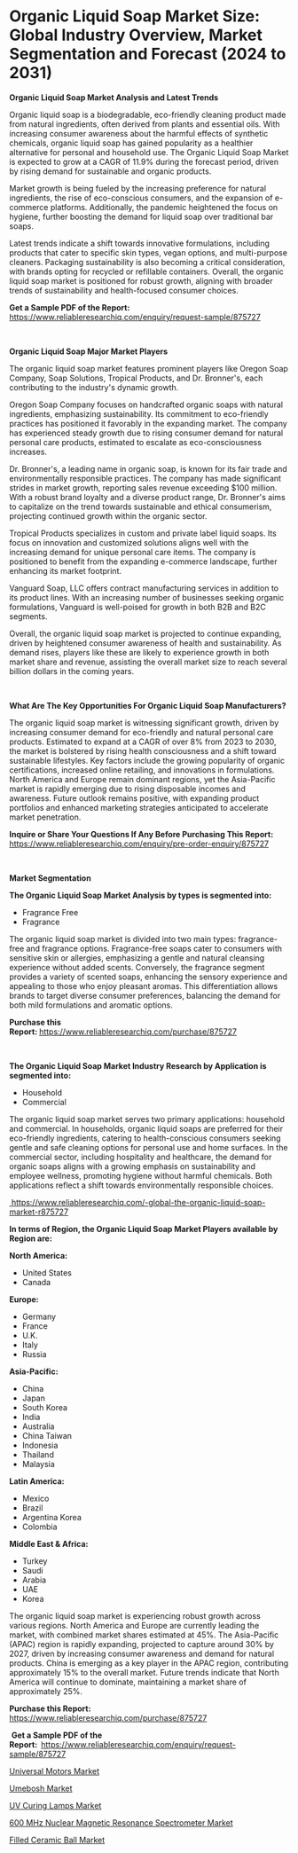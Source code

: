 <p><h1>Organic Liquid Soap Market Size: Global Industry Overview, Market Segmentation and Forecast (2024 to 2031)</h1></p><p><strong>Organic Liquid Soap Market Analysis and Latest Trends</strong></p>
<p><p>Organic liquid soap is a biodegradable, eco-friendly cleaning product made from natural ingredients, often derived from plants and essential oils. With increasing consumer awareness about the harmful effects of synthetic chemicals, organic liquid soap has gained popularity as a healthier alternative for personal and household use. The Organic Liquid Soap Market is expected to grow at a CAGR of 11.9% during the forecast period, driven by rising demand for sustainable and organic products. </p><p>Market growth is being fueled by the increasing preference for natural ingredients, the rise of eco-conscious consumers, and the expansion of e-commerce platforms. Additionally, the pandemic heightened the focus on hygiene, further boosting the demand for liquid soap over traditional bar soaps. </p><p>Latest trends indicate a shift towards innovative formulations, including products that cater to specific skin types, vegan options, and multi-purpose cleaners. Packaging sustainability is also becoming a critical consideration, with brands opting for recycled or refillable containers. Overall, the organic liquid soap market is positioned for robust growth, aligning with broader trends of sustainability and health-focused consumer choices.</p></p>
<p><strong>Get a Sample PDF of the Report:&nbsp;</strong> <a href="https://www.reliableresearchiq.com/enquiry/request-sample/875727">https://www.reliableresearchiq.com/enquiry/request-sample/875727</a></p>
<p>&nbsp;</p>
<p><strong>Organic Liquid Soap Major Market Players</strong></p>
<p><p>The organic liquid soap market features prominent players like Oregon Soap Company, Soap Solutions, Tropical Products, and Dr. Bronner's, each contributing to the industry's dynamic growth. </p><p>Oregon Soap Company focuses on handcrafted organic soaps with natural ingredients, emphasizing sustainability. Its commitment to eco-friendly practices has positioned it favorably in the expanding market. The company has experienced steady growth due to rising consumer demand for natural personal care products, estimated to escalate as eco-consciousness increases.</p><p>Dr. Bronner's, a leading name in organic soap, is known for its fair trade and environmentally responsible practices. The company has made significant strides in market growth, reporting sales revenue exceeding $100 million. With a robust brand loyalty and a diverse product range, Dr. Bronner's aims to capitalize on the trend towards sustainable and ethical consumerism, projecting continued growth within the organic sector.</p><p>Tropical Products specializes in custom and private label liquid soaps. Its focus on innovation and customized solutions aligns well with the increasing demand for unique personal care items. The company is positioned to benefit from the expanding e-commerce landscape, further enhancing its market footprint.</p><p>Vanguard Soap, LLC offers contract manufacturing services in addition to its product lines. With an increasing number of businesses seeking organic formulations, Vanguard is well-poised for growth in both B2B and B2C segments.</p><p>Overall, the organic liquid soap market is projected to continue expanding, driven by heightened consumer awareness of health and sustainability. As demand rises, players like these are likely to experience growth in both market share and revenue, assisting the overall market size to reach several billion dollars in the coming years.</p></p>
<p>&nbsp;</p>
<p><strong>What Are The Key Opportunities For Organic Liquid Soap Manufacturers?</strong></p>
<p><p>The organic liquid soap market is witnessing significant growth, driven by increasing consumer demand for eco-friendly and natural personal care products. Estimated to expand at a CAGR of over 8% from 2023 to 2030, the market is bolstered by rising health consciousness and a shift toward sustainable lifestyles. Key factors include the growing popularity of organic certifications, increased online retailing, and innovations in formulations. North America and Europe remain dominant regions, yet the Asia-Pacific market is rapidly emerging due to rising disposable incomes and awareness. Future outlook remains positive, with expanding product portfolios and enhanced marketing strategies anticipated to accelerate market penetration.</p></p>
<p><strong>Inquire or Share Your Questions If Any Before Purchasing This Report:</strong> <a href="https://www.reliableresearchiq.com/enquiry/pre-order-enquiry/875727">https://www.reliableresearchiq.com/enquiry/pre-order-enquiry/875727</a></p>
<p>&nbsp;</p>
<p><strong>Market Segmentation</strong></p>
<p><strong>The Organic Liquid Soap Market Analysis by types is segmented into:</strong></p>
<p><ul><li>Fragrance Free</li><li>Fragrance</li></ul></p>
<p><p>The organic liquid soap market is divided into two main types: fragrance-free and fragrance options. Fragrance-free soaps cater to consumers with sensitive skin or allergies, emphasizing a gentle and natural cleansing experience without added scents. Conversely, the fragrance segment provides a variety of scented soaps, enhancing the sensory experience and appealing to those who enjoy pleasant aromas. This differentiation allows brands to target diverse consumer preferences, balancing the demand for both mild formulations and aromatic options.</p></p>
<p><strong>Purchase this Report:&nbsp;</strong><a href="https://www.reliableresearchiq.com/purchase/875727">https://www.reliableresearchiq.com/purchase/875727</a></p>
<p>&nbsp;</p>
<p><strong>The Organic Liquid Soap Market Industry Research by Application is segmented into:</strong></p>
<p><ul><li>Household</li><li>Commercial</li></ul></p>
<p><p>The organic liquid soap market serves two primary applications: household and commercial. In households, organic liquid soaps are preferred for their eco-friendly ingredients, catering to health-conscious consumers seeking gentle and safe cleaning options for personal use and home surfaces. In the commercial sector, including hospitality and healthcare, the demand for organic soaps aligns with a growing emphasis on sustainability and employee wellness, promoting hygiene without harmful chemicals. Both applications reflect a shift towards environmentally responsible choices.</p></p>
<p><a href="https://www.reliableresearchiq.com/-global-the-organic-liquid-soap-market-r875727">&nbsp;https://www.reliableresearchiq.com/-global-the-organic-liquid-soap-market-r875727</a></p>
<p><strong>In terms of Region, the Organic Liquid Soap Market Players available by Region are:</strong></p>
<p>
    <p> <strong> North America: </strong>
        <ul>
            <li>United States</li>
            <li>Canada</li>
        </ul>
        </p> 
    <p> <strong> Europe: </strong>
        <ul>
            <li>Germany</li>
            <li>France</li>
            <li>U.K.</li>
            <li>Italy</li>
            <li>Russia</li>
        </ul>
        </p> 
    <p> <strong> Asia-Pacific: </strong>
        <ul>
            <li>China</li>
            <li>Japan</li>
            <li>South Korea</li>
            <li>India</li>
            <li>Australia</li>
            <li>China Taiwan</li>
            <li>Indonesia</li>
            <li>Thailand</li>
            <li>Malaysia</li>
        </ul>
        </p> 
    <p> <strong> Latin America: </strong>
        <ul>
            <li>Mexico</li>
            <li>Brazil</li>
            <li>Argentina Korea</li>
            <li>Colombia</li>
        </ul>
        </p> 
    <p> <strong> Middle East & Africa: </strong>
        <ul>
            <li>Turkey</li>
            <li>Saudi</li>
            <li>Arabia</li>
            <li>UAE</li>
            <li>Korea</li>
        </ul>
    </p>
    </p>
<p><p>The organic liquid soap market is experiencing robust growth across various regions. North America and Europe are currently leading the market, with combined market shares estimated at 45%. The Asia-Pacific (APAC) region is rapidly expanding, projected to capture around 30% by 2027, driven by increasing consumer awareness and demand for natural products. China is emerging as a key player in the APAC region, contributing approximately 15% to the overall market. Future trends indicate that North America will continue to dominate, maintaining a market share of approximately 25%.</p></p>
<p><strong>Purchase this Report: </strong><a href="https://www.reliableresearchiq.com/purchase/875727">https://www.reliableresearchiq.com/purchase/875727</a></p>
<p>&nbsp;<strong>Get a Sample PDF of the Report:&nbsp;&nbsp;</strong><a href="https://www.reliableresearchiq.com/enquiry/request-sample/875727">https://www.reliableresearchiq.com/enquiry/request-sample/875727</a></p>
<p><strong></strong></p>
<p><p><a href="https://www.linkedin.com/pulse/universal-motors-market-size-share-analysis-growth-trends-xdh1f?trackingId=BwNKfQMSSjO8f9JO%2FiSZ3w%3D%3D">Universal Motors Market</a></p><p><a href="https://www.linkedin.com/pulse/umebosh-market-forecast-global-trends-analysis-from-2024-2031-ljrxe?trackingId=B%2F4OMh%2BSQY%2B9nH%2FAL%2FelUA%3D%3D">Umebosh Market</a></p><p><a href="https://www.linkedin.com/pulse/global-uv-curing-lamps-market-projected-grow-cagr-79-forcasted-xdn4f?trackingId=3EOuJrr4T6KAoI5lkbLDjA%3D%3D">UV Curing Lamps Market</a></p><p><a href="https://medium.com/@ashlybednar/global-perspectives-on-600-mhz-nuclear-magnetic-resonance-spectrometer-market-trends-challenges-c52b0dbec977">600 MHz Nuclear Magnetic Resonance Spectrometer Market</a></p><p><a href="https://medium.com/@tedbrakus/filled-ceramic-ball-market-a-global-and-regional-analysis-focus-on-end-user-product-and-region-eba48a0ccea0">Filled Ceramic Ball Market</a></p></p>